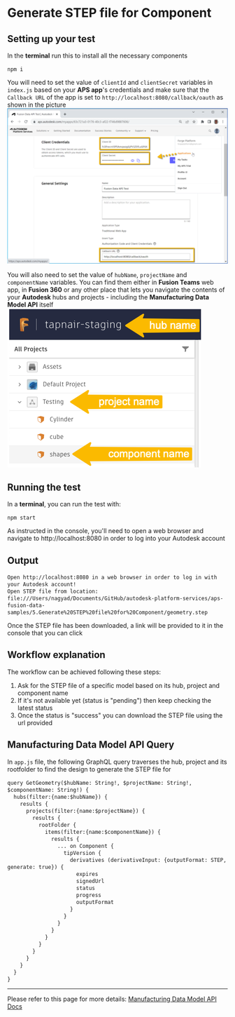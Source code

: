 # Generate STEP file for Component

## Setting up your test
In the **terminal** run this to install all the necessary components
```
npm i
``` 

You will need to set the value of `clientId` and `clientSecret` variables in `index.js` based on your **APS app**'s credentials and make sure that the `Callback URL` of the app is set to `http://localhost:8080/callback/oauth` as shown in the picture\
![Get 3-legged token](../readme/credentials.png)

You will also need to set the value of `hubName`, `projectName` and `componentName` variables. You can find them either in **Fusion Teams** web app, in **Fusion 360** or any other place that lets you navigate the contents of your **Autodesk** hubs and projects - including the **Manufacturing Data Model API** itself\
![Get version id](../readme/inputs.png)


## Running the test
In a **terminal**, you can run the test with:
```
npm start
```
As instructed in the console, you'll need to open a web browser and navigate to http://localhost:8080 in order to log into your Autodesk account 

## Output
```
Open http://localhost:8080 in a web browser in order to log in with your Autodesk account!
Open STEP file from location: file:///Users/nagyad/Documents/GitHub/autodesk-platform-services/aps-fusion-data-samples/5.Generate%20STEP%20file%20for%20Component/geometry.step
```
Once the STEP file has been downloaded, a link will be provided to it in the console that you can click

## Workflow explanation

The workflow can be achieved following these steps:

1. Ask for the STEP file of a specific model based on its hub, project and component name
2. If it's not available yet (status is "pending") then keep checking the latest status
3. Once the status is "success" you can download the STEP file using the url provided

## Manufacturing Data Model API Query

In `app.js` file, the following GraphQL query traverses the hub, project and its rootfolder to find the design to generate the STEP file for
```
query GetGeometry($hubName: String!, $projectName: String!, $componentName: String!) {
  hubs(filter:{name:$hubName}) {
    results {
      projects(filter:{name:$projectName}) {
        results {
          rootFolder {
            items(filter:{name:$componentName}) {
              results {
                ... on Component {
                  tipVersion {
                    derivatives (derivativeInput: {outputFormat: STEP, generate: true}) {
                      expires
                      signedUrl
                      status
                      progress
                      outputFormat
                    }       
                  }
                }
              }
            }
          }
        }
      }
    }
  }
}
```

-----------

Please refer to this page for more details: [Manufacturing Data Model API Docs](https://aps.autodesk.com/en/docs/mfgdataapi/v1/developers_guide/overview/)
